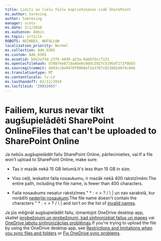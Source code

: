 ```yaml
---
title: Limiti un lielu failu koplietošanas vidē SharePoint
ms.author: toresing
author: tomresing
manager: scotv
ms.date: 3/1/2018
ms.audience: Admin
ms.topic: article
ROBOTS: NOINDEX, NOFOLLOW
localization_priority: Normal
ms.collection: Adm_O365
ms.custom: Adm_O365
ms.assetid: bda3a75d-23f8-44d9-a23a-0abbfdccf131
ms.openlocfilehash: d78074e8719a4be6c0ddc5927c519bdf273f0bb5
ms.sourcegitcommit: dd43cc0a9470f98b8ef2a3787c823801d674c666
ms.translationtype: MT
ms.contentlocale: lv-LV
ms.lasthandoff: 02/12/2019
ms.locfileid: "29933955"
---
```

# <a name="files-that-cant-be-uploaded-to-sharepoint-online"></a><span data-ttu-id="d3348-102">Failiem, kurus nevar tikt augšupielādēti SharePoint Online</span><span class="sxs-lookup"><span data-stu-id="d3348-102">Files that can't be uploaded to SharePoint Online</span></span>

<span data-ttu-id="d3348-103">Ja nebūs augšupielādēt failu SharePoint Online, pārliecinieties, vai:</span><span class="sxs-lookup"><span data-stu-id="d3348-103">If a file won't upload to SharePoint Online, make sure:</span></span>
  
- <span data-ttu-id="d3348-104">Tas ir mazāk nekā 15 GB lielumā.</span><span class="sxs-lookup"><span data-stu-id="d3348-104">It's less than 15 GB in size.</span></span>
    
- <span data-ttu-id="d3348-105">Viss ceļš, ieskaitot faila nosaukumu, ir mazāk nekā 400 rakstzīmēm.</span><span class="sxs-lookup"><span data-stu-id="d3348-105">The entire path, including the file name, is fewer than 400 characters.</span></span>
    
- <span data-ttu-id="d3348-p101">Faila nosaukums nesatur rakstzīmes " \* : \< \> ? / \ | un nav sarakstā, kur norādīti [nederīgi nosaukumi](https://go.microsoft.com/fwlink/?linkid=866430).</span><span class="sxs-lookup"><span data-stu-id="d3348-p101">The file name doesn't contain the characters " \* : \< \> ? / \ | and isn't on the list of [invalid names](https://go.microsoft.com/fwlink/?linkid=866430).</span></span>
    
<span data-ttu-id="d3348-108">Ja jūs mēģināt augšupielādēt failu, izmantojot OneDrive desktop app, skatiet [ierobežojumi un ierobežojumi, kad sinhronizējat failus un mapes](http://go.microsoft.com/fwlink/p/?LinkID=717734) vai [OneDrive labotu sinhronizācijas problēmas](https://go.microsoft.com/fwlink/?linkid=866431).</span><span class="sxs-lookup"><span data-stu-id="d3348-108">If you're trying to upload the file by using the OneDrive desktop app, see [Restrictions and limitations when you sync files and folders](http://go.microsoft.com/fwlink/p/?LinkID=717734) or [Fix OneDrive sync problems](https://go.microsoft.com/fwlink/?linkid=866431).</span></span>
  

